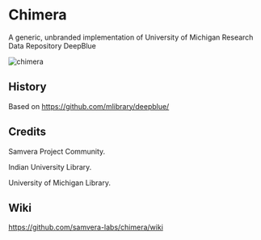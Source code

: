 # Chimera
A generic, unbranded implementation of University of Michigan Research Data Repository DeepBlue

![chimera](https://upload.wikimedia.org/wikipedia/commons/7/79/Chimera_%28PSF%29.jpg)

## History
Based on https://github.com/mlibrary/deepblue/

## Credits
Samvera Project Community.

Indian University Library.

University of Michigan Library.

## Wiki

https://github.com/samvera-labs/chimera/wiki
